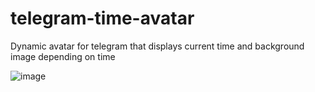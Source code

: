 # telegram-time-avatar
Dynamic avatar for telegram that displays current time and background image depending on time

![image](https://github.com/alexanderdemchik/telegram-time-avatar/assets/27238321/66368744-4d6d-4ad6-8cf9-842fe69e361e)


